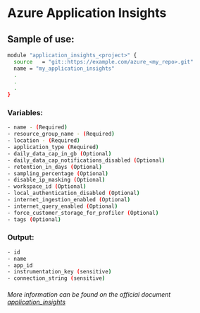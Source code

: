 # Azure Application Insights

## Sample of use:

```bash
module "application_insights_<project>" {
  source   = "git::https://example.com/azure_<my_repo>.git"
  name = "my_application_insights"
  .
  .
  .
}
```

### Variables:

```bash
- name - (Required)
- resource_group_name - (Required)
- location - (Required)
- application_type (Required)
- daily_data_cap_in_gb (Optional)
- daily_data_cap_notifications_disabled (Optional)
- retention_in_days (Optional)
- sampling_percentage (Optional)
- disable_ip_masking (Optional)
- workspace_id (Optional)
- local_authentication_disabled (Optional)
- internet_ingestion_enabled (Optional)
- internet_query_enabled (Optional)
- force_customer_storage_for_profiler (Optional)
- tags (Optional)
```

### Output:

```bash
- id
- name
- app_id
- instrumentation_key (sensitive)
- connection_string (sensitive)
```

###### More information can be found on the official document [application_insights](https://registry.terraform.io/providers/hashicorp/azurerm/latest/docs/resources/application_insights.html)